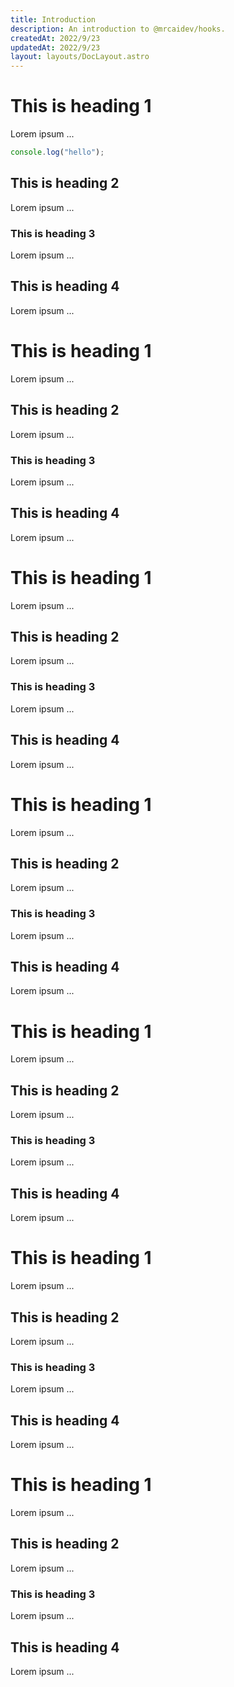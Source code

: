 ```yaml
---
title: Introduction
description: An introduction to @mrcaidev/hooks.
createdAt: 2022/9/23
updatedAt: 2022/9/23
layout: layouts/DocLayout.astro
---
```


# This is heading 1

Lorem ipsum ...

```ts
console.log("hello");
```

## This is heading 2

Lorem ipsum ...

### This is heading 3

Lorem ipsum ...

## This is heading 4

Lorem ipsum ...

# This is heading 1

Lorem ipsum ...

## This is heading 2

Lorem ipsum ...

### This is heading 3

Lorem ipsum ...

## This is heading 4

Lorem ipsum ...

# This is heading 1

Lorem ipsum ...

## This is heading 2

Lorem ipsum ...

### This is heading 3

Lorem ipsum ...

## This is heading 4

Lorem ipsum ...

# This is heading 1

Lorem ipsum ...

## This is heading 2

Lorem ipsum ...

### This is heading 3

Lorem ipsum ...

## This is heading 4

Lorem ipsum ...

# This is heading 1

Lorem ipsum ...

## This is heading 2

Lorem ipsum ...

### This is heading 3

Lorem ipsum ...

## This is heading 4

Lorem ipsum ...

# This is heading 1

Lorem ipsum ...

## This is heading 2

Lorem ipsum ...

### This is heading 3

Lorem ipsum ...

## This is heading 4

Lorem ipsum ...

# This is heading 1

Lorem ipsum ...

## This is heading 2

Lorem ipsum ...

### This is heading 3

Lorem ipsum ...

## This is heading 4

Lorem ipsum ...
